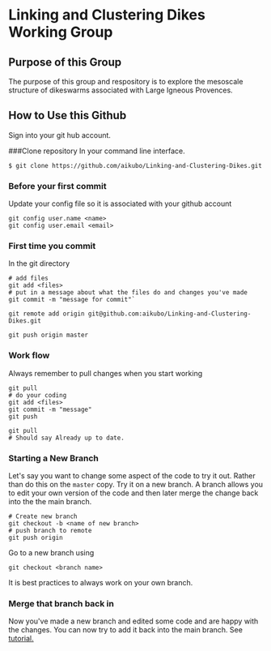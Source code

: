 # Linking and Clustering Dikes Working Group 
## Purpose of this Group 
The purpose of this group and respository is to explore the mesoscale structure of dikeswarms associated with Large Igneous Provences. 
## How to Use this Github 
Sign into your git hub account. 

###Clone repository
In your command line interface.

 `$ git clone https://github.com/aikubo/Linking-and-Clustering-Dikes.git`
 
### Before your first commit 
Update your config file so it is associated with your github account 

```
git config user.name <name>
git config user.email <email>
```

### First time you commit 
In the git directory 

```
# add files 
git add <files>
# put in a message about what the files do and changes you've made
git commit -m "message for commit"`

git remote add origin git@github.com:aikubo/Linking-and-Clustering-Dikes.git

git push origin master
```
### Work flow 
Always remember to pull changes when you start working 

```
git pull
# do your coding 
git add <files>
git commit -m "message"
git push 

git pull
# Should say Already up to date.
```

### Starting a New Branch 
Let's say you want to change some aspect of the code to try it out. Rather than do this on the `master` copy. Try it on a new branch. A branch allows you to edit your own version of the code and then later merge the change back into the the main branch. 

```
# Create new branch
git checkout -b <name of new branch>
# push branch to remote
git push origin

```
Go to a new branch using 
```
git checkout <branch name>

```
It is best practices to always work on your own branch. 


### Merge that branch back in 
Now you've made a new branch and edited some code and are happy with the changes. You can now try to add it back into the main branch. 
See [tutorial.](https://yangsu.github.io/pull-request-tutorial/#:~:text=From%20Github's%20Using%20Pull%20Requests,follow%2Dup%20commits%20if%20necessary.)

